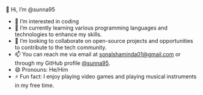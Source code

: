 👋 Hi, I’m @sunna95
- 👀 I’m interested in coding 
- 🌱 I’m currently learning various programming languages and technologies to enhance my skills.
- 💞️ I’m looking to collaborate on open-source projects and opportunities to contribute to the tech community.
- 📫 You can reach me via email at sonalshaminda01@gmail.com or through my GitHub profile [@sunna95](https://github.com/sunna95).
- 😄 Pronouns: He/Him
- ⚡ Fun fact: I enjoy  playing video games and playing musical instruments in my free time.


<!---
sunna95/sunna95 is a ✨ special ✨ repository because its `README.md` (this file) appears on your GitHub profile.
You can click the Preview link to take a look at your changes.
--->
